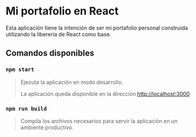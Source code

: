 # Mi portafolio en React

Esta aplicación tiene la intención de ser mi portafolio personal construida utilizando la libereria de React como base.

## Comandos disponibles

### `npm start`

> Ejecuta la aplicación en modo desarrollo.
>
> La aplicación queda disponible en la dirección 
[http://localhost:3000](http://localhost:3000)


### `npm run build`

> Compila los archivos necesarios para servir la aplicación en un ambiente productivo.